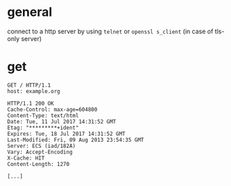 # general

connect to a http server by using `telnet` or `openssl s_client` (in case of tls-only server)

# get

    GET / HTTP/1.1
    host: example.org

    HTTP/1.1 200 OK
    Cache-Control: max-age=604800
    Content-Type: text/html
    Date: Tue, 11 Jul 2017 14:31:52 GMT
    Etag: "*********+ident"
    Expires: Tue, 18 Jul 2017 14:31:52 GMT
    Last-Modified: Fri, 09 Aug 2013 23:54:35 GMT
    Server: ECS (iad/182A)
    Vary: Accept-Encoding
    X-Cache: HIT
    Content-Length: 1270
    
    [...]
